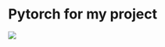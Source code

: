 # Pytorch for my project
![](https://github.com/huzixuan1/classification/blob/master/pro_picture/logo.gif)
